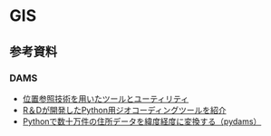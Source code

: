 # GIS

## 参考資料

### DAMS

- [位置参照技術を用いたツールとユーティリティ](https://geocode.csis.u-tokyo.ac.jp/)
- [R＆Dが開発したPython用ジオコーディングツールを紹介](https://www.hottolink.co.jp/blog/20180823_98734/)
- [Pythonで数十万件の住所データを緯度経度に変換する（pydams）](https://blog.shoby.jp/entry/2019/11/14/005919)